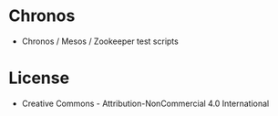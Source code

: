 Chronos
=======

 - Chronos / Mesos / Zookeeper test scripts

License
=======
 - Creative Commons - Attribution-NonCommercial 4.0 International


